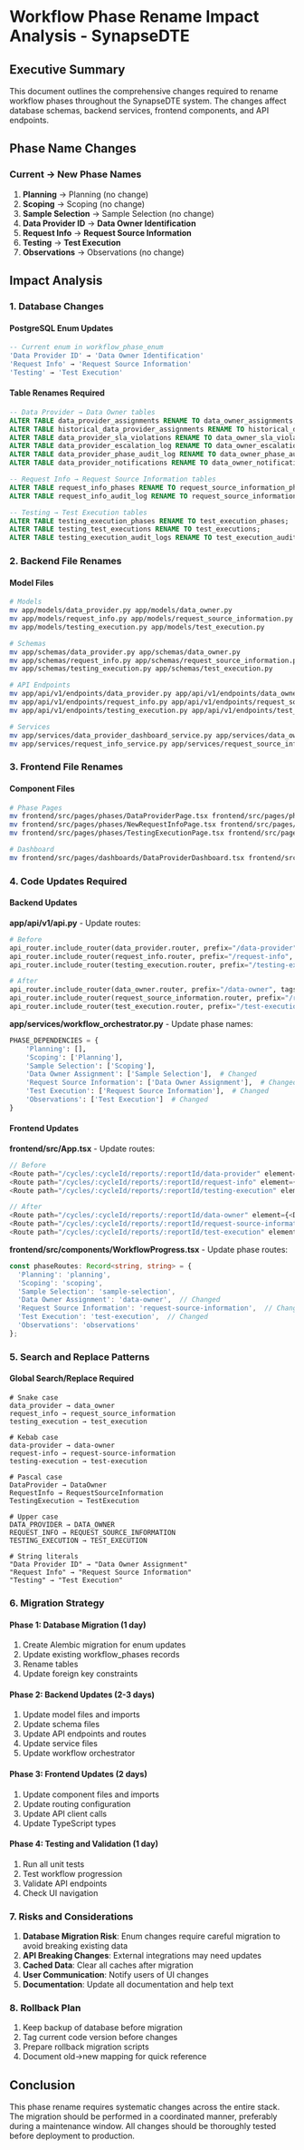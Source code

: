 # Workflow Phase Rename Impact Analysis - SynapseDTE

## Executive Summary

This document outlines the comprehensive changes required to rename workflow phases throughout the SynapseDTE system. The changes affect database schemas, backend services, frontend components, and API endpoints.

## Phase Name Changes

### Current → New Phase Names
1. **Planning** → Planning (no change)
2. **Scoping** → Scoping (no change)
3. **Sample Selection** → Sample Selection (no change)
4. **Data Provider ID** → **Data Owner Identification**
5. **Request Info** → **Request Source Information**
6. **Testing** → **Test Execution**
7. **Observations** → Observations (no change)

## Impact Analysis

### 1. Database Changes

#### PostgreSQL Enum Updates
```sql
-- Current enum in workflow_phase_enum
'Data Provider ID' → 'Data Owner Identification'
'Request Info' → 'Request Source Information'
'Testing' → 'Test Execution'
```

#### Table Renames Required
```sql
-- Data Provider → Data Owner tables
ALTER TABLE data_provider_assignments RENAME TO data_owner_assignments;
ALTER TABLE historical_data_provider_assignments RENAME TO historical_data_owner_assignments;
ALTER TABLE data_provider_sla_violations RENAME TO data_owner_sla_violations;
ALTER TABLE data_provider_escalation_log RENAME TO data_owner_escalation_log;
ALTER TABLE data_provider_phase_audit_log RENAME TO data_owner_phase_audit_log;
ALTER TABLE data_provider_notifications RENAME TO data_owner_notifications;

-- Request Info → Request Source Information tables
ALTER TABLE request_info_phases RENAME TO request_source_information_phases;
ALTER TABLE request_info_audit_log RENAME TO request_source_information_audit_log;

-- Testing → Test Execution tables
ALTER TABLE testing_execution_phases RENAME TO test_execution_phases;
ALTER TABLE testing_test_executions RENAME TO test_executions;
ALTER TABLE testing_execution_audit_logs RENAME TO test_execution_audit_logs;
```

### 2. Backend File Renames

#### Model Files
```bash
# Models
mv app/models/data_provider.py app/models/data_owner.py
mv app/models/request_info.py app/models/request_source_information.py
mv app/models/testing_execution.py app/models/test_execution.py

# Schemas
mv app/schemas/data_provider.py app/schemas/data_owner.py
mv app/schemas/request_info.py app/schemas/request_source_information.py
mv app/schemas/testing_execution.py app/schemas/test_execution.py

# API Endpoints
mv app/api/v1/endpoints/data_provider.py app/api/v1/endpoints/data_owner.py
mv app/api/v1/endpoints/request_info.py app/api/v1/endpoints/request_source_information.py
mv app/api/v1/endpoints/testing_execution.py app/api/v1/endpoints/test_execution.py

# Services
mv app/services/data_provider_dashboard_service.py app/services/data_owner_dashboard_service.py
mv app/services/request_info_service.py app/services/request_source_information_service.py
```

### 3. Frontend File Renames

#### Component Files
```bash
# Phase Pages
mv frontend/src/pages/phases/DataProviderPage.tsx frontend/src/pages/phases/DataOwnerPage.tsx
mv frontend/src/pages/phases/NewRequestInfoPage.tsx frontend/src/pages/phases/RequestSourceInformationPage.tsx
mv frontend/src/pages/phases/TestingExecutionPage.tsx frontend/src/pages/phases/TestExecutionPage.tsx

# Dashboard
mv frontend/src/pages/dashboards/DataProviderDashboard.tsx frontend/src/pages/dashboards/DataOwnerDashboard.tsx
```

### 4. Code Updates Required

#### Backend Updates

**app/api/v1/api.py** - Update routes:
```python
# Before
api_router.include_router(data_provider.router, prefix="/data-provider", tags=["data-provider"])
api_router.include_router(request_info.router, prefix="/request-info", tags=["request-info"])
api_router.include_router(testing_execution.router, prefix="/testing-execution", tags=["testing-execution"])

# After
api_router.include_router(data_owner.router, prefix="/data-owner", tags=["data-owner"])
api_router.include_router(request_source_information.router, prefix="/request-source-information", tags=["request-source-information"])
api_router.include_router(test_execution.router, prefix="/test-execution", tags=["test-execution"])
```

**app/services/workflow_orchestrator.py** - Update phase names:
```python
PHASE_DEPENDENCIES = {
    'Planning': [],
    'Scoping': ['Planning'],
    'Sample Selection': ['Scoping'],
    'Data Owner Assignment': ['Sample Selection'],  # Changed
    'Request Source Information': ['Data Owner Assignment'],  # Changed
    'Test Execution': ['Request Source Information'],  # Changed
    'Observations': ['Test Execution']  # Changed
}
```

#### Frontend Updates

**frontend/src/App.tsx** - Update routes:
```typescript
// Before
<Route path="/cycles/:cycleId/reports/:reportId/data-provider" element={<DataProviderPage />} />
<Route path="/cycles/:cycleId/reports/:reportId/request-info" element={<NewRequestInfoPage />} />
<Route path="/cycles/:cycleId/reports/:reportId/testing-execution" element={<TestingExecutionPage />} />

// After
<Route path="/cycles/:cycleId/reports/:reportId/data-owner" element={<DataOwnerPage />} />
<Route path="/cycles/:cycleId/reports/:reportId/request-source-information" element={<RequestSourceInformationPage />} />
<Route path="/cycles/:cycleId/reports/:reportId/test-execution" element={<TestExecutionPage />} />
```

**frontend/src/components/WorkflowProgress.tsx** - Update phase routes:
```typescript
const phaseRoutes: Record<string, string> = {
  'Planning': 'planning',
  'Scoping': 'scoping',
  'Sample Selection': 'sample-selection',
  'Data Owner Assignment': 'data-owner',  // Changed
  'Request Source Information': 'request-source-information',  // Changed
  'Test Execution': 'test-execution',  // Changed
  'Observations': 'observations'
};
```

### 5. Search and Replace Patterns

#### Global Search/Replace Required
```
# Snake case
data_provider → data_owner
request_info → request_source_information
testing_execution → test_execution

# Kebab case
data-provider → data-owner
request-info → request-source-information
testing-execution → test-execution

# Pascal case
DataProvider → DataOwner
RequestInfo → RequestSourceInformation
TestingExecution → TestExecution

# Upper case
DATA_PROVIDER → DATA_OWNER
REQUEST_INFO → REQUEST_SOURCE_INFORMATION
TESTING_EXECUTION → TEST_EXECUTION

# String literals
"Data Provider ID" → "Data Owner Assignment"
"Request Info" → "Request Source Information"
"Testing" → "Test Execution"
```

### 6. Migration Strategy

#### Phase 1: Database Migration (1 day)
1. Create Alembic migration for enum updates
2. Update existing workflow_phases records
3. Rename tables
4. Update foreign key constraints

#### Phase 2: Backend Updates (2-3 days)
1. Update model files and imports
2. Update schema files
3. Update API endpoints and routes
4. Update service files
5. Update workflow orchestrator

#### Phase 3: Frontend Updates (2 days)
1. Update component files and imports
2. Update routing configuration
3. Update API client calls
4. Update TypeScript types

#### Phase 4: Testing and Validation (1 day)
1. Run all unit tests
2. Test workflow progression
3. Validate API endpoints
4. Check UI navigation

### 7. Risks and Considerations

1. **Database Migration Risk**: Enum changes require careful migration to avoid breaking existing data
2. **API Breaking Changes**: External integrations may need updates
3. **Cached Data**: Clear all caches after migration
4. **User Communication**: Notify users of UI changes
5. **Documentation**: Update all documentation and help text

### 8. Rollback Plan

1. Keep backup of database before migration
2. Tag current code version before changes
3. Prepare rollback migration scripts
4. Document old→new mapping for quick reference

## Conclusion

This phase rename requires systematic changes across the entire stack. The migration should be performed in a coordinated manner, preferably during a maintenance window. All changes should be thoroughly tested before deployment to production.